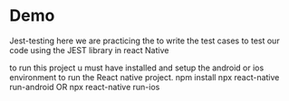 # Demo
Jest-testing
here we are practicing the to write the test cases to test our code using the JEST library in react Native

to run this project u must have installed and setup the android or ios environment to run the React native project.
npm install
npx react-native run-android OR npx react-native run-ios
